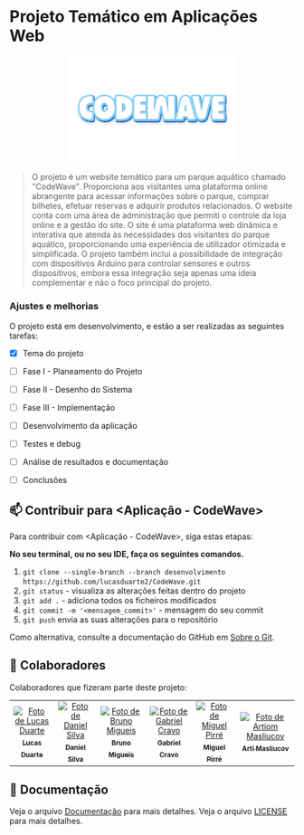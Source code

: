 # Projeto Temático em Aplicações Web

<p align="center">
  <img src="img/codewave_logo_sfundo.png" alt="Capa do projeto" width="300px">
</p>

> O projeto é um website temático para um parque aquático chamado "CodeWave". Proporciona aos visitantes uma plataforma online abrangente para acessar informações sobre o parque, comprar bilhetes, efetuar reservas e adquirir produtos relacionados. O website conta com uma área de administração que permiti o controle da loja online e a gestão do site. O site é uma plataforma web dinâmica e interativa que atenda às necessidades dos visitantes do parque aquático, proporcionando uma experiência de utilizador otimizada e simplificada. O projeto também inclui a possibilidade de integração com dispositivos Arduino para controlar sensores e outros dispositivos, embora essa integração seja apenas uma ideia complementar e não o foco principal do projeto.

### Ajustes e melhorias

O projeto está em desenvolvimento, e estão a ser realizadas as seguintes tarefas:

- [x] Tema do projeto
- [ ] Fase I - Planeamento do Projeto
- [ ] Fase II - Desenho do Sistema
- [ ] Fase III - Implementação
- [ ] Desenvolvimento da aplicação
- [ ] Testes e debug
- [ ] Análise de resultados e documentação
- [ ] Conclusões


## 📫 Contribuir para <Aplicação - CodeWave>

Para contribuir com <Aplicação - CodeWave>, siga estas etapas:

<b>No seu terminal, ou no seu IDE, faça os seguintes comandos.</b>
1. `git clone --single-branch --branch desenvolvimento https://github.com/lucasduarte2/CodeWave.git`
2. `git status` - visualiza as alterações feitas dentro do projeto
3. `git add .` - adiciona todos os ficheiros modificados
4. `git commit -m '<mensagem_commit>'` - mensagem do seu commit
5. `git push` envia as suas alterações para o repositório

Como alternativa, consulte a documentação do GitHub em [Sobre o Git](https://docs.github.com/pt/get-started/using-git/about-git).

## 🤝 Colaboradores

Colaboradores que fizeram parte deste projeto:

<table>
  <tr>
    <td align="center">
      <a href="https://github.com/lucasduarte2">
        <img src="https://avatars.githubusercontent.com/u/95879954?v=4" width="100px;" alt="Foto de Lucas Duarte"/><br>
        <sub>
          <b>Lucas Duarte</b>
        </sub>
      </a>
    </td>
    <td align="center">
      <a href="https://github.com/sDanielSilva">
        <img src="https://avatars.githubusercontent.com/u/114096301?v=4" width="100px;" alt="Foto de Daniel Silva"/><br>
        <sub>
          <b>Daniel Silva</b>
        </sub>
      </a>
    </td>
    <td align="center">
      <a href="https://github.com/BrunoNM18">
        <img src="https://avatars.githubusercontent.com/u/116800041?v=4" width="100px;" alt="Foto de Bruno Migueis"/><br>
        <sub>
          <b>Bruno Migueis</b>
        </sub>
      </a>
    </td>
    <td align="center">
      <a href="https://github.com/gcravo">
        <img src="https://avatars.githubusercontent.com/u/116800382?v=4" width="100px;" alt="Foto de Gabriel Cravo"/><br>
        <sub>
          <b>Gabriel Cravo</b>
        </sub>
      </a>
    </td>
    <td align="center">
      <a href="https://github.com/MPirre">
        <img src="https://avatars.githubusercontent.com/u/50597567?v=4" width="100px;" alt="Foto de Miguel Pirré"/><br>
        <sub>
          <b>Miguel Pirré</b>
        </sub>
      </a>
    </td>
    <td align="center">
      <a href="https://github.com/masliucov">
        <img src="https://avatars.githubusercontent.com/u/113469538?v=4" width="100px;" alt="Foto de Artiom Masliucov"/><br>
        <sub>
          <b>Arti Masliucov</b>
        </sub>
      </a>
    </td>
  </tr>
</table>

## 📝 Documentação

Veja o arquivo [Documentação](documentacao.md) para mais detalhes.
Veja o arquivo [LICENSE](LICENSE) para mais detalhes.
